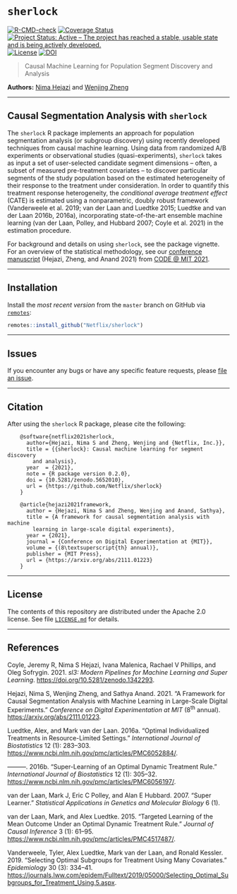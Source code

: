 
<!-- README.md is generated from README.Rmd. Please edit that file -->

# `sherlock`

<!-- badges: start -->

[![R-CMD-check](https://github.com/Netflix/sherlock/workflows/R-CMD-check/badge.svg)](https://github.com/Netflix/sherlock/actions)
[![Coverage
Status](https://img.shields.io/codecov/c/github/Netflix/sherlock/master.svg)](https://codecov.io/github/Netflix/sherlock?branch=master)
[![Project Status: Active – The project has reached a stable, usable
state and is being actively
developed.](https://www.repostatus.org/badges/latest/active.svg)](https://www.repostatus.org/#active)
[![License](https://img.shields.io/badge/License-Apache%202.0-blue.svg)](https://opensource.org/licenses/Apache-2.0)
[![DOI](https://zenodo.org/badge/DOI/10.5281/zenodo.5652010.svg)](https://doi.org/10.5281/zenodo.5652010)
<!-- badges: end -->

> Causal Machine Learning for Population Segment Discovery and Analysis

**Authors:** [Nima Hejazi](https://nimahejazi.org) and [Wenjing
Zheng](https://www.linkedin.com/in/wenjing-zheng/)

-----

## Causal Segmentation Analysis with `sherlock`

The `sherlock` R package implements an approach for population
segmentation analysis (or subgroup discovery) using recently developed
techniques from causal machine learning. Using data from randomized A/B
experiments or observational studies (quasi-experiments), `sherlock`
takes as input a set of user-selected candidate segment dimensions –
often, a subset of measured pre-treatment covariates – to discover
particular segments of the study population based on the estimated
heterogeneity of their response to the treatment under consideration. In
order to quantify this treatment response heterogeneity, the
*conditional average treatment effect* (CATE) is estimated using a
nonparametric, doubly robust framework (Vanderweele et al. 2019; van der
Laan and Luedtke 2015; Luedtke and van der Laan 2016b, 2016a),
incorporating state-of-the-art ensemble machine learning (van der Laan,
Polley, and Hubbard 2007; Coyle et al. 2021) in the estimation
procedure.

For background and details on using `sherlock`, see the package
vignette. For an overview of the statistical methodology, see our
[conference manuscript](https://arxiv.org/abs/2111.01223) (Hejazi,
Zheng, and Anand 2021) from [CODE @ MIT
2021](https://ide.mit.edu/events/2021-conference-on-digital-experimentation-mit-codemit/).

-----

## Installation

Install the *most recent version* from the `master` branch on GitHub via
[`remotes`](https://CRAN.R-project.org/package=remotes):

``` r
remotes::install_github("Netflix/sherlock")
```

<!--
Eventually, the package will make its way to [CRAN](https://CRAN.R-project.org).
At that point, a stable version may be installed via


```r
install.packages("sherlock")
```
-->

-----

## Issues

If you encounter any bugs or have any specific feature requests, please
[file an issue](https://github.com/Netflix/sherlock/issues).

-----

## Citation

After using the `sherlock` R package, please cite the following:

``` 
    @software{netflix2021sherlock,
      author={Hejazi, Nima S and Zheng, Wenjing and {Netflix, Inc.}},
      title = {{sherlock}: Causal machine learning for segment discovery
        and analysis},
      year  = {2021},
      note = {R package version 0.2.0},
      doi = {10.5281/zenodo.5652010},
      url = {https://github.com/Netflix/sherlock}
    }

    @article{hejazi2021framework,
      author = {Hejazi, Nima S and Zheng, Wenjing and Anand, Sathya},
      title = {A framework for causal segmentation analysis with machine
        learning in large-scale digital experiments},
      year = {2021},
      journal = {Conference on Digital Experimentation at {MIT}},
      volume = {(8\textsuperscript{th} annual)},
      publisher = {MIT Press},
      url = {https://arxiv.org/abs/2111.01223}
    }
```

-----

## License

The contents of this repository are distributed under the Apache 2.0
license. See file
[`LICENSE.md`](https://github.com/Netflix/sherlock/blob/master/LICENSE.md)
for details.

-----

## References

<div id="refs" class="references">

<div id="ref-coyle2021sl3">

Coyle, Jeremy R, Nima S Hejazi, Ivana Malenica, Rachael V Phillips, and
Oleg Sofrygin. 2021. *sl3: Modern Pipelines for Machine Learning and
Super Learning*. <https://doi.org/10.5281/zenodo.1342293>.

</div>

<div id="ref-hejazi2021framework">

Hejazi, Nima S, Wenjing Zheng, and Sathya Anand. 2021. “A Framework for
Causal Segmentation Analysis with Machine Learning in Large-Scale
Digital Experiments.” *Conference on Digital Experimentation at MIT*
(8<sup>th</sup> annual). <https://arxiv.org/abs/2111.01223>.

</div>

<div id="ref-Luedtke16b">

Luedtke, Alex, and Mark van der Laan. 2016a. “Optimal Individualized
Treatments in Resource-Limited Settings.” *International Journal of
Biostatistics* 12 (1): 283–303.
<https://www.ncbi.nlm.nih.gov/pmc/articles/PMC6052884/>.

</div>

<div id="ref-Luedtke16a">

———. 2016b. “Super-Learning of an Optimal Dynamic Treatment Rule.”
*International Journal of Biostatistics* 12 (1): 305–32.
<https://www.ncbi.nlm.nih.gov/pmc/articles/PMC6056197/>.

</div>

<div id="ref-vdl2007super">

van der Laan, Mark J, Eric C Polley, and Alan E Hubbard. 2007. “Super
Learner.” *Statistical Applications in Genetics and Molecular Biology* 6
(1).

</div>

<div id="ref-vdL15">

van der Laan, Mark, and Alex Luedtke. 2015. “Targeted Learning of the
Mean Outcome Under an Optimal Dynamic Treatment Rule.” *Journal of
Causal Inference* 3 (1): 61–95.
<https://www.ncbi.nlm.nih.gov/pmc/articles/PMC4517487/>.

</div>

<div id="ref-vanderweele19">

Vanderweele, Tyler, Alex Luedtke, Mark van der Laan, and Ronald Kessler.
2019. “Selecting Optimal Subgroups for Treatment Using Many Covariates.”
*Epidemiology* 30 (3): 334–41.
<https://journals.lww.com/epidem/Fulltext/2019/05000/Selecting_Optimal_Subgroups_for_Treatment_Using.5.aspx>.

</div>

</div>
